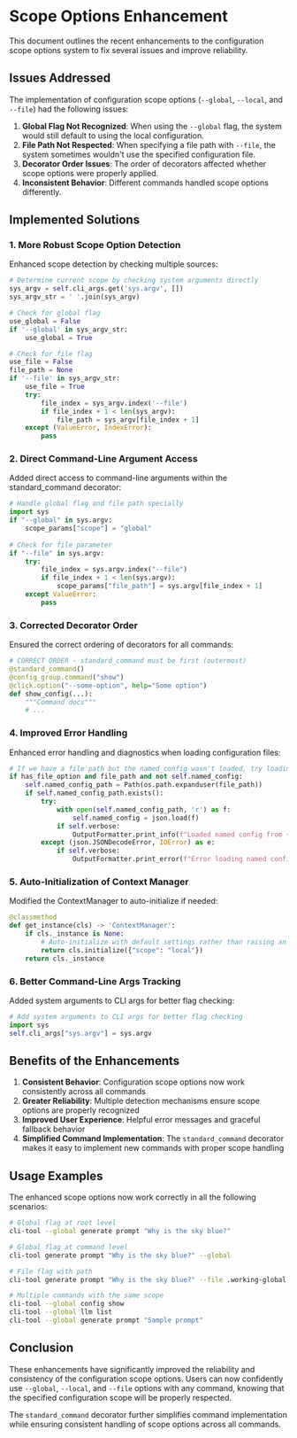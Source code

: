 # Scope Options Enhancement

This document outlines the recent enhancements to the configuration scope options system to fix several issues and improve reliability.

## Issues Addressed

The implementation of configuration scope options (`--global`, `--local`, and `--file`) had the following issues:

1. **Global Flag Not Recognized**: When using the `--global` flag, the system would still default to using the local configuration.
2. **File Path Not Respected**: When specifying a file path with `--file`, the system sometimes wouldn't use the specified configuration file.
3. **Decorator Order Issues**: The order of decorators affected whether scope options were properly applied.
4. **Inconsistent Behavior**: Different commands handled scope options differently.

## Implemented Solutions

### 1. More Robust Scope Option Detection

Enhanced scope detection by checking multiple sources:

```python
# Determine current scope by checking system arguments directly
sys_argv = self.cli_args.get('sys.argv', [])
sys_argv_str = ' '.join(sys_argv)

# Check for global flag
use_global = False
if '--global' in sys_argv_str:
    use_global = True

# Check for file flag
use_file = False
file_path = None
if '--file' in sys_argv_str:
    use_file = True
    try:
        file_index = sys_argv.index('--file')
        if file_index + 1 < len(sys_argv):
            file_path = sys_argv[file_index + 1]
    except (ValueError, IndexError):
        pass
```

### 2. Direct Command-Line Argument Access

Added direct access to command-line arguments within the standard_command decorator:

```python
# Handle global flag and file path specially
import sys
if "--global" in sys.argv:
    scope_params["scope"] = "global"
    
# Check for file parameter
if "--file" in sys.argv:
    try:
        file_index = sys.argv.index("--file")
        if file_index + 1 < len(sys.argv):
            scope_params["file_path"] = sys.argv[file_index + 1]
    except ValueError:
        pass
```

### 3. Corrected Decorator Order

Ensured the correct ordering of decorators for all commands:

```python
# CORRECT ORDER - standard_command must be first (outermost)
@standard_command()
@config_group.command("show")
@click.option("--some-option", help="Some option")
def show_config(...):
    """Command docs"""
    # ...
```

### 4. Improved Error Handling

Enhanced error handling and diagnostics when loading configuration files:

```python
# If we have a file path but the named_config wasn't loaded, try loading it again
if has_file_option and file_path and not self.named_config:
    self.named_config_path = Path(os.path.expanduser(file_path))
    if self.named_config_path.exists():
        try:
            with open(self.named_config_path, 'r') as f:
                self.named_config = json.load(f)
            if self.verbose:
                OutputFormatter.print_info(f"Loaded named config from {file_path}")
        except (json.JSONDecodeError, IOError) as e:
            if self.verbose:
                OutputFormatter.print_error(f"Error loading named config: {str(e)}")
```

### 5. Auto-Initialization of Context Manager

Modified the ContextManager to auto-initialize if needed:

```python
@classmethod
def get_instance(cls) -> 'ContextManager':
    if cls._instance is None:
        # Auto-initialize with default settings rather than raising an error
        return cls.initialize({"scope": "local"})
    return cls._instance
```

### 6. Better Command-Line Args Tracking

Added system arguments to CLI args for better flag checking:

```python
# Add system arguments to CLI args for better flag checking
import sys
self.cli_args["sys.argv"] = sys.argv
```

## Benefits of the Enhancements

1. **Consistent Behavior**: Configuration scope options now work consistently across all commands
2. **Greater Reliability**: Multiple detection mechanisms ensure scope options are properly recognized
3. **Improved User Experience**: Helpful error messages and graceful fallback behavior
4. **Simplified Command Implementation**: The `standard_command` decorator makes it easy to implement new commands with proper scope handling

## Usage Examples

The enhanced scope options now work correctly in all the following scenarios:

```bash
# Global flag at root level
cli-tool --global generate prompt "Why is the sky blue?"

# Global flag at command level
cli-tool generate prompt "Why is the sky blue?" --global

# File flag with path
cli-tool generate prompt "Why is the sky blue?" --file .working-global.json

# Multiple commands with the same scope
cli-tool --global config show
cli-tool --global llm list
cli-tool --global generate prompt "Sample prompt"
```

## Conclusion

These enhancements have significantly improved the reliability and consistency of the configuration scope options. Users can now confidently use `--global`, `--local`, and `--file` options with any command, knowing that the specified configuration scope will be properly respected.

The `standard_command` decorator further simplifies command implementation while ensuring consistent handling of scope options across all commands.